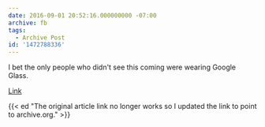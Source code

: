 ```yaml
---
date: 2016-09-01 20:52:16.000000000 -07:00
archive: fb
tags: 
  - Archive Post
id: '1472788336'
---
```


I bet the only people who didn't see this coming were wearing Google Glass.

[Link](https://web.archive.org/web/20160913162232/http://uk.reuters.com/article/uk-google-smartphone-exclusive-idUKKCN118065)

{{< ed "The original article link no longer works so I updated the link to point to archive.org." >}}
